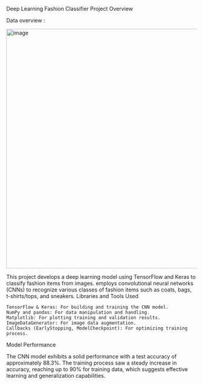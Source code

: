 Deep Learning Fashion Classifier
Project Overview


Data overview : 

<img width="635" alt="image" src="https://github.com/user-attachments/assets/562a6d24-a7c0-4cdf-8888-eea3a157d4e5" />


This project develops a deep learning model using TensorFlow and Keras to classify fashion items from images.  employs convolutional neural networks (CNNs) to recognize various classes of fashion items such as coats, bags, t-shirts/tops, and sneakers.
Libraries and Tools Used

    TensorFlow & Keras: For building and training the CNN model.
    NumPy and pandas: For data manipulation and handling.
    Matplotlib: For plotting training and validation results.
    ImageDataGenerator: For image data augmentation.
    Callbacks (EarlyStopping, ModelCheckpoint): For optimizing training process.

Model Performance

The CNN model exhibits a solid performance with a test accuracy of approximately 88.3%. The training process saw a steady increase in accuracy, reaching up to 90% for training data, which suggests effective learning and generalization capabilities.
